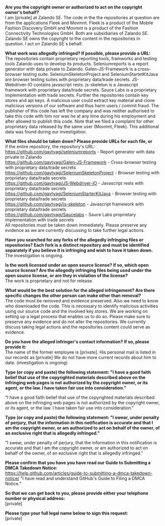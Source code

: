 **Are you the copyright owner or authorized to act on the copyright
owner's behalf?**  
I am [private] at Zalando SE. The code in the the repositories at question are from the applications Fleek and Movmnt. Fleek is a product of the Mobile Fashion Discovery GmbH and Movmnt is a product of the Fashion Connectivity Technologies GmbH. Both are subsidiaries of Zalando SE. Zalando SE owns the copyright to the content in the repositories in question. I act on Zalando SE´s behalf.

**What work was allegedly infringed? If possible, please provide a URL:**  
The repositories contain proprietary reporting tools, framworks and testing tools Zalando uses to develop its products. Seleniumreports is a report generator with data private to Zalando. Galen-JS-Framework is a cross-browser testing suite. SeleniumSkeletonProject and SeleniumStartetKitJava are browser testing suites with proprietary data/trade secrets. JS-Webdriver-IO contains javascript rests. js-skeleton is a Javascript framework with proprietary data/trade secrets. Sauce Labs is a proprietary implementation with trade secrets.
Further the repositories contain key stores and api keys. A malicious user could extract key material and clone malicious versions of our software and thus harm users / commit fraud.
The publisher of this code has left the company and was neither authorised to take this code with him nor was he at any time during his employment and after allowed to publish this code.
Note that we filed a complaint for other proprietary data released by the same user (Movmnt, Fleek). This additional data was found during our investigation.

**What files should be taken down? Please provide URLs for each file, or**  
if the entire repository, the repository's URL:  
https://github.com/gavtyagi/seleniumreports - Report generator with data private to Zalando  
https://github.com/gavtyagi/Galen-JS-Framework - Cross-browser testing with proprietary data/trade secrets  
https://github.com/gavtyagi/SeleniumSkeletonProject - Browser testing with proprietary data/trade secrets  
https://github.com/gavtyagi/JS-Webdriver-IO - Javascript rests with proprietary data/trade secrets  
https://github.com/gavtyagi/SeleniumStarterKitJava - Browser testing with proprietary data/trade secrets  
https://github.com/gavtyagi/js-skeleton - Javascript framework with proprietary data/trade secrets  
https://github.com/gavtyagi/Saucelabs - Sauce Labs proprietary implementation with trade secrets  
All repositories must be taken down immediately. Please preserve any evidence as we are currently discussing to take further legal actions.  

**Have you searched for any forks of the allegedly infringing files or
repositories? Each fork is a distinct repository and must be
identified separately if you believe it is infringing and wish to have
it taken down.**  
The investigation is ongoing.  

**Is the work licensed under an open source license? If so, which open
source license? Are the allegedly infringing files being used under
the open source license, or are they in violation of the license?**  
The work is proprietary and not for release.  

**What would be the best solution for the alleged infringement? Are there specific changes the other person can make other than removal?**  
The code must be removed and evidence preserved. Also we need to know who downloaded the code. This is necessary to identify malicious activities using our source code and the involved key stores. We are working on setting up a legal process that enables us to do so. Please make sure to preserve any evidence and do not alter the repositories. We currently discuss taking legal actions and the repositories content could serve as evidence.

**Do you have the alleged infringer's contact information? If so, please
provide it:**  
The name of the former employee is [private]. His personal mail is listed in our records as [private] We do not have more current records about him to date. (investigation is ongoing)

**Type (or copy and paste) the following statement: "I have a good faith
belief that use of the copyrighted materials described above on the
infringing web pages is not authorized by the copyright owner, or its
agent, or the law. I have taken fair use into consideration."**  

"I have a good faith belief that use of the copyrighted materials
described above on the infringing web pages is not authorized by the
copyright owner, or its agent, or the law. I have taken fair use into
consideration."

**Type (or copy and paste) the following statement: "I swear, under
penalty of perjury, that the information in this notification is
accurate and that I am the copyright owner, or am authorized to act on
behalf of the owner, of an exclusive right that is allegedly
infringed."**  

"I swear, under penalty of perjury, that the information in this
notification is accurate and that I am the copyright owner, or am
authorized to act on behalf of the owner, of an exclusive right that
is allegedly infringed."

**Please confirm that you have you have read our Guide to Submitting a
DMCA Takedown Notice:**  
https://help.github.com/articles/guide-to-submitting-a-dmca-takedown-notice/
"I have read and understand GitHub's Guide to Filing a DMCA Notice."

**So that we can get back to you, please provide either your telephone
number or physical address:**  
[private]  

**Please type your full legal name below to sign this request:**  
[private]  
